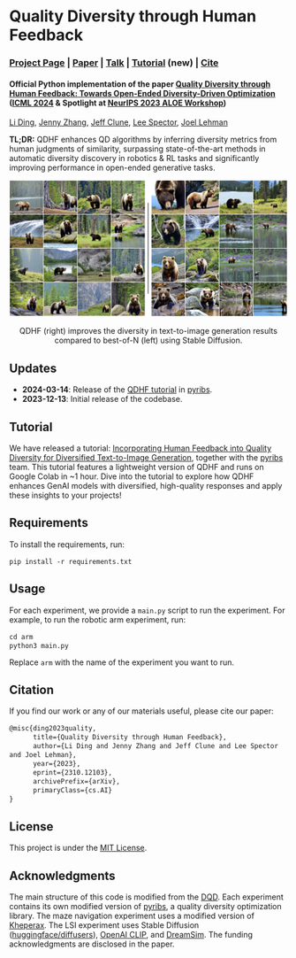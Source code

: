 # Quality Diversity through Human Feedback

### [Project Page](https://liding.info/qdhf/) | [Paper](https://arxiv.org/abs/2310.12103) | [Talk](https://neurips.cc/virtual/2023/83789) | [Tutorial](https://docs.pyribs.org/en/stable/tutorials/qdhf.html) (new) | [Cite](#citation)

#### Official Python implementation of the paper [Quality Diversity through Human Feedback: Towards Open-Ended Diversity-Driven Optimization](https://arxiv.org/abs/2310.12103) ([ICML 2024](https://icml.cc/virtual/2024/poster/34789) & Spotlight at [NeurIPS 2023 ALOE Workshop](https://sites.google.com/view/aloe2023))

[Li Ding](https://liding.info/), [Jenny Zhang](https://www.jennyzhangzt.com/), [Jeff Clune](http://jeffclune.com/), [Lee Spector](https://lspector.github.io/), [Joel Lehman](http://joellehman.com/)



**TL;DR:** QDHF enhances QD algorithms by inferring diversity metrics from human judgments of similarity, surpassing state-of-the-art methods in automatic diversity discovery in robotics & RL tasks and significantly improving performance in open-ended generative tasks.

![teaser](teaser.jpg)
<p align="center">
QDHF (right) improves the diversity in text-to-image generation results compared to best-of-N (left) using Stable Diffusion. 
</p>

## Updates
- **2024-03-14**: Release of the [QDHF tutorial](https://docs.pyribs.org/en/stable/tutorials/qdhf.html) in [pyribs](https://pyribs.org/).
- **2023-12-13**: Initial release of the codebase.

## Tutorial

We have released a tutorial: [Incorporating Human Feedback into Quality Diversity for Diversified Text-to-Image Generation](https://docs.pyribs.org/en/stable/tutorials/qdhf.html), together with the [pyribs](https://pyribs.org/) team. This tutorial features a lightweight version of QDHF and runs on Google Colab in ~1 hour. Dive into the tutorial to explore how QDHF enhances GenAI models with diversified, high-quality responses and apply these insights to your projects!

## Requirements

To install the requirements, run:
```
pip install -r requirements.txt
```

## Usage

For each experiment, we provide a `main.py` script to run the experiment. For example, to run the robotic arm experiment, run:
```
cd arm
python3 main.py
```
Replace `arm` with the name of the experiment you want to run.

<a name="citation"></a>
## Citation

If you find our work or any of our materials useful, please cite our paper:
```
@misc{ding2023quality,
      title={Quality Diversity through Human Feedback}, 
      author={Li Ding and Jenny Zhang and Jeff Clune and Lee Spector and Joel Lehman},
      year={2023},
      eprint={2310.12103},
      archivePrefix={arXiv},
      primaryClass={cs.AI}
}
```

## License
This project is under the [MIT License](LICENSE).


##  Acknowledgments
The main structure of this code is modified from the [DQD](https://github.com/icaros-usc/dqd/tree/main). Each experiment contains its own modified version of [pyribs](https://pyribs.org/), a quality diversity optimization library. The maze navigation experiment uses a modified version of [Kheperax](https://github.com/adaptive-intelligent-robotics/Kheperax). The LSI experiment uses Stable Diffusion ([huggingface/diffusers](https://github.com/huggingface/diffusers)), [OpenAI CLIP](https://github.com/openai/CLIP), and [DreamSim](https://github.com/ssundaram21/dreamsim). The funding acknowledgments are disclosed in the paper.
